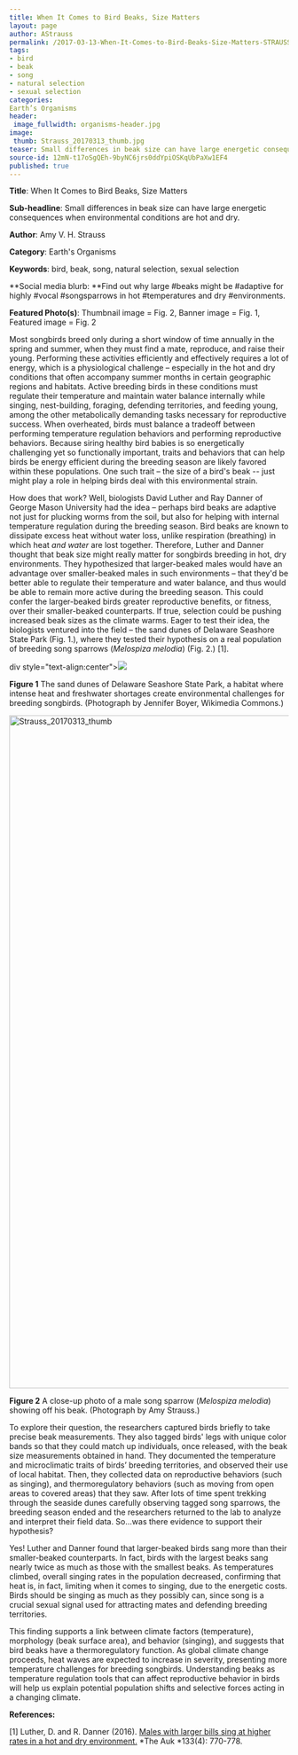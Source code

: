 ```yaml
---
title: When It Comes to Bird Beaks, Size Matters
layout: page
author: AStrauss
permalink: /2017-03-13-When-It-Comes-to-Bird-Beaks-Size-Matters-STRAUSS/
tags:
- bird
- beak
- song
- natural selection
- sexual selection
categories:
Earth’s Organisms
header:
 image_fullwidth: organisms-header.jpg
image:
 thumb: Strauss_20170313_thumb.jpg
teaser: Small differences in beak size can have large energetic consequences when environmental conditions are hot and dry.
source-id: 12mN-t17oSgQEh-9byNC6jrs0ddYpiOSKqUbPaXw1EF4
published: true
---
```

**Title**: When It Comes to Bird Beaks, Size Matters

**Sub-headline**: Small differences in beak size can have large energetic consequences when environmental conditions are hot and dry.

**Author**: Amy V. H. Strauss

**Category**: Earth's Organisms

**Keywords**: bird, beak, song, natural selection, sexual selection

**Social media blurb: **Find out why large #beaks might be #adaptive for highly #vocal #songsparrows in hot #temperatures and dry #environments.

**Featured Photo(s)**: Thumbnail image = Fig. 2, Banner image = Fig. 1, Featured image = Fig. 2

Most songbirds breed only during a short window of time annually in the spring and summer, when they must find a mate, reproduce, and raise their young. Performing these activities efficiently and effectively requires a lot of energy, which is a physiological challenge – especially in the hot and dry conditions that often accompany summer months in certain geographic regions and habitats. Active breeding birds in these conditions must regulate their temperature and maintain water balance internally while singing, nest-building, foraging, defending territories, and feeding young, among the other metabolically demanding tasks necessary for reproductive success. When overheated, birds must balance a tradeoff between performing temperature regulation behaviors and performing reproductive behaviors. Because siring healthy bird babies is so energetically challenging yet so functionally important, traits and behaviors that can help birds be energy efficient during the breeding season are likely favored within these populations. One such trait – the size of a bird's beak -- just might play a role in helping birds deal with this environmental strain. 

How does that work? Well, biologists David Luther and Ray Danner of George Mason University had the idea – perhaps bird beaks are adaptive not just for plucking worms from the soil, but also for helping with internal temperature regulation during the breeding season. Bird beaks are known to dissipate excess heat without water loss, unlike respiration (breathing) in which heat *and water* are lost together. Therefore, Luther and Danner thought that beak size might really matter for songbirds breeding in hot, dry environments. They hypothesized that larger-beaked males would have an advantage over smaller-beaked males in such environments – that they'd be better able to regulate their temperature and water balance, and thus would be able to remain more active during the breeding season. This could confer the larger-beaked birds greater reproductive benefits, or fitness, over their smaller-beaked counterparts. If true, selection could be pushing increased beak sizes as the climate warms. Eager to test their idea, the biologists ventured into the field – the sand dunes of Delaware Seashore State Park (Fig. 1.), where they tested their hypothesis on a real population of breeding song sparrows (*Melospiza melodia*) (Fig. 2.) [1]. 

div style="text-align:center"><img src ="https://upload.wikimedia.org/wikipedia/commons/f/f8/Delaware_Beaches_State_Park.jpg"></div>

**Figure 1** The sand dunes of Delaware Seashore State Park, a habitat where intense heat and freshwater shortages create environmental challenges for breeding songbirds. (Photograph by Jennifer Boyer, Wikimedia Commons.)

<a data-flickr-embed="true"  href="https://www.flickr.com/photos/139839751@N06/33366764476/in/dateposted-friend/" title="Strauss_20170313_thumb"><img src="https://c1.staticflickr.com/1/655/33366764476_74837a5143_h.jpg" width="1600" height="1214" alt="Strauss_20170313_thumb"></a><script async src="//embedr.flickr.com/assets/client-code.js" charset="utf-8"></script>

**Figure 2** A close-up photo of a male song sparrow (*Melospiza melodia*) showing off his beak. (Photograph by Amy Strauss.)

To explore their question, the researchers captured birds briefly to take precise beak measurements. They also tagged birds' legs with unique color bands so that they could match up individuals, once released, with the beak size measurements obtained in hand. They documented the temperature and microclimatic traits of birds’ breeding territories, and observed their use of local habitat. Then, they collected data on reproductive behaviors (such as singing), and thermoregulatory behaviors (such as moving from open areas to covered areas) that they saw. After lots of time spent trekking through the seaside dunes carefully observing tagged song sparrows, the breeding season ended and the researchers returned to the lab to analyze and interpret their field data. So…was there evidence to support their hypothesis?

Yes! Luther and Danner found that larger-beaked birds sang more than their smaller-beaked counterparts. In fact, birds with the largest beaks sang nearly twice as much as those with the smallest beaks. As temperatures climbed, overall singing rates in the population decreased, confirming that heat is, in fact, limiting when it comes to singing, due to the energetic costs. Birds should be singing as much as they possibly can, since song is a crucial sexual signal used for attracting mates and defending breeding territories. 

This finding supports a link between climate factors (temperature), morphology (beak surface area), and behavior (singing), and suggests that bird beaks have a thermoregulatory function. As global climate change proceeds, heat waves are expected to increase in severity, presenting more temperature challenges for breeding songbirds. Understanding beaks as temperature regulation tools that can affect reproductive behavior in birds will help us explain potential population shifts and selective forces acting in a changing climate.

**References:**

[1] Luther, D. and R. Danner (2016). [Males with larger bills sing at higher rates in a hot and dry environment.](http://www.bioone.org/doi/abs/10.1642/AUK-16-6.1) *The Auk *133(4): 770-778.

